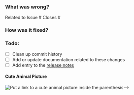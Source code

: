 ### What was wrong?

Related to Issue #
Closes #

### How was it fixed?

### Todo:

- [ ] Clean up commit history
- [ ] Add or update documentation related to these changes
- [ ] Add entry to the [release notes](https://github.com/ethereum/eth-abi/blob/main/newsfragments/README.md)

#### Cute Animal Picture

![Put a link to a cute animal picture inside the parenthesis-->](<>)
